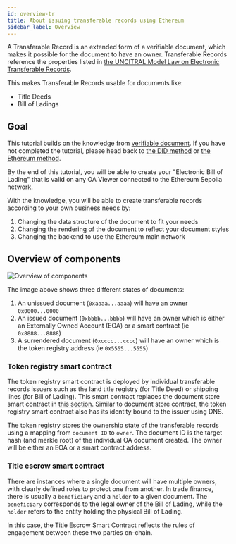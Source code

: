```yaml
---
id: overview-tr
title: About issuing transferable records using Ethereum
sidebar_label: Overview
---
```


A Transferable Record is an extended form of a verifiable document, which makes it possible for the document to have an owner. Transferable Records reference the properties listed in [the UNCITRAL Model Law on Electronic Transferable Records](https://uncitral.un.org/sites/uncitral.un.org/files/media-documents/uncitral/en/mletr_ebook_e.pdf).

This makes Transferable Records usable for documents like:

- Title Deeds
- Bill of Ladings

## Goal

This tutorial builds on the knowledge from [verifiable document](/docs/overview-section/overview#verifiable-document). If you have not completed the tutorial, please head back to [the DID method](/docs/did-section/overview-did) or [the Ethereum method](/docs/ethereum-section/overview-eth).

By the end of this tutorial, you will be able to create your "Electronic Bill of Lading" that is valid on any OA Viewer connected to the Ethereum Sepolia network.

With the knowledge, you will be able to create transferable records according to your own business needs by:

1. Changing the data structure of the document to fit your needs
1. Changing the rendering of the document to reflect your document styles
1. Changing the backend to use the Ethereum main network

## Overview of components

![Overview of components](/docs/transferable-section/overview-tr.png)

The image above shows three different states of documents:

1. An unissued document (`0xaaaa...aaaa`) will have an owner `0x0000...0000`
1. An issued document (`0xbbbb...bbbb`) will have an owner which is either an Externally Owned Account (EOA) or a smart contract (ie `0x8888...8888`)
1. A surrendered document (`0xcccc...cccc`) will have an owner which is the token registry address (ie `0x5555...5555`)

### Token registry smart contract

The token registry smart contract is deployed by individual transferable records issuers such as the land title registry (for Title Deed) or shipping lines (for Bill of Lading). This smart contract replaces the document store smart contract in [this section](/docs/ethereum-section/document-store). Similar to document store contract, the token registry smart contract also has its identity bound to the issuer using DNS.

The token registry stores the ownership state of the transferable records using a mapping from `document ID` to `owner`. The document ID is the target hash (and merkle root) of the individual OA document created. The owner will be either an EOA or a smart contract address.

### Title escrow smart contract

There are instances where a single document will have multiple owners, with clearly defined roles to protect one from another. In trade finance, there is usually a `beneficiary` and a `holder` to a given document. The `beneficiary` corresponds to the legal owner of the Bill of Lading, while the `holder` refers to the entity holding the physical Bill of Lading.

In this case, the Title Escrow Smart Contract reflects the rules of engagement between these two parties on-chain.
